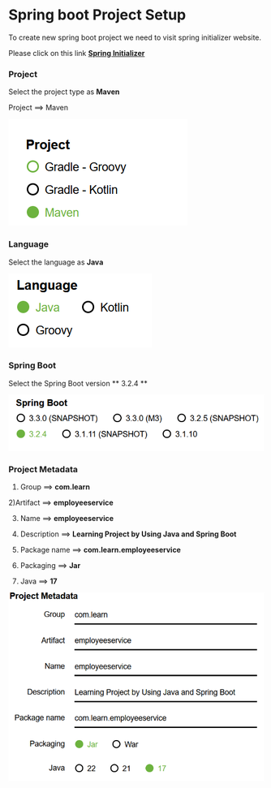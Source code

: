 # Spring boot Project Setup
To create new spring boot project we need to visit spring initializer website.

Please click on this link <a href="https://start.spring.io/" target="_blank">**Spring Initializer**</a>

### Project
Select the project type as **Maven**

Project ==> Maven

![img.png](images/img.png)

### Language

Select the language as **Java**

![img.png](img.png)

### Spring Boot 

Select the Spring Boot version ** 3.2.4 **

![img_1.png](img_1.png)

### Project Metadata

1) Group ==> **com.learn**

2)Artifact ==> **employeeservice**

3) Name ==> **employeeservice**

4) Description ==> **Learning Project by Using Java and Spring Boot**

5) Package name ==> **com.learn.employeeservice**

6) Packaging ==> **Jar**

7) Java ==> **17**

![img_2.png](img_2.png)

